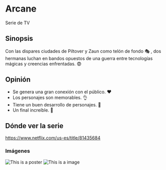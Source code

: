 # Arcane
 Serie de TV
## Sinopsis
Con las dispares ciudades de Piltover y Zaun como telón de fondo :performing_arts: , dos hermanas luchan en bandos opuestos de una guerra entre tecnologías mágicas y creencias enfrentadas. :fearful:
## Opinión
* Se genera una gran conexión con el público. :heart:
* Los personajes son memorables. :ok_hand:
* Tiene un buen desarrollo de personajes. :exploding_head:
* Un final increíble. :smoking:
## Dónde ver la serie
https://www.netflix.com/us-es/title/81435684
### Imágenes
![This is a poster](https://www.google.com/url?sa=i&url=https%3A%2F%2Fwww.riotgames.com%2Fes-419%2Fnoticias%2Fco-streaming-y-recompensas-del-estreno-de-arcane&psig=AOvVaw38UohjzE7JI4QR83MawPxU&ust=1676474107211000&source=images&cd=vfe&ved=0CBAQjRxqGAoTCKj1sO-mlf0CFQAAAAAdAAAAABCLAQ)
![This is a image](https://www.google.com/url?sa=i&url=https%3A%2F%2Flacinestacion.com%2F5-razones-para-ver-arcane-la-serie-animada-de-netflix-mas-vista-a-nivel-mundial-en-el-2021%2F&psig=AOvVaw38UohjzE7JI4QR83MawPxU&ust=1676474107211000&source=images&cd=vfe&ved=0CBAQjRxqGAoTCKj1sO-mlf0CFQAAAAAdAAAAABCTAQ)